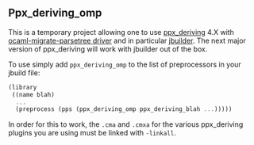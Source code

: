 Ppx_deriving_omp
----------------

This is a temporary project allowing one to use [ppx_deriving][pd] 4.X
with [ocaml-migrate-parsetree driver][omp] and in particular
[jbuilder][jb]. The next major version of ppx_deriving will work with
jbuilder out of the box.

To use simply add `ppx_deriving_omp` to the list of preprocessors in
your jbuild file:

```scheme
(library
 ((name blah)
  ...
  (preprocess (pps (ppx_deriving_omp ppx_deriving_blah ...)))))
```

In order for this to work, the `.cma` and `.cmxa` for the various
ppx_deriving plugins you are using must be linked with `-linkall`.

[pd]:  https://github.com/whitequark/ppx_deriving
[omp]: https://github.com/let-def/ocaml-migrate-parsetree
[jb]:  https://github.com/janestreet/jbuilder
